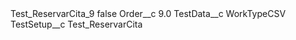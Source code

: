 <?xml version="1.0" encoding="UTF-8"?>
<CustomMetadata xmlns="http://soap.sforce.com/2006/04/metadata" xmlns:xsi="http://www.w3.org/2001/XMLSchema-instance" xmlns:xsd="http://www.w3.org/2001/XMLSchema">
    <label>Test_ReservarCita_9</label>
    <protected>false</protected>
    <values>
        <field>Order__c</field>
        <value xsi:type="xsd:double">9.0</value>
    </values>
    <values>
        <field>TestData__c</field>
        <value xsi:type="xsd:string">WorkTypeCSV</value>
    </values>
    <values>
        <field>TestSetup__c</field>
        <value xsi:type="xsd:string">Test_ReservarCita</value>
    </values>
</CustomMetadata>

